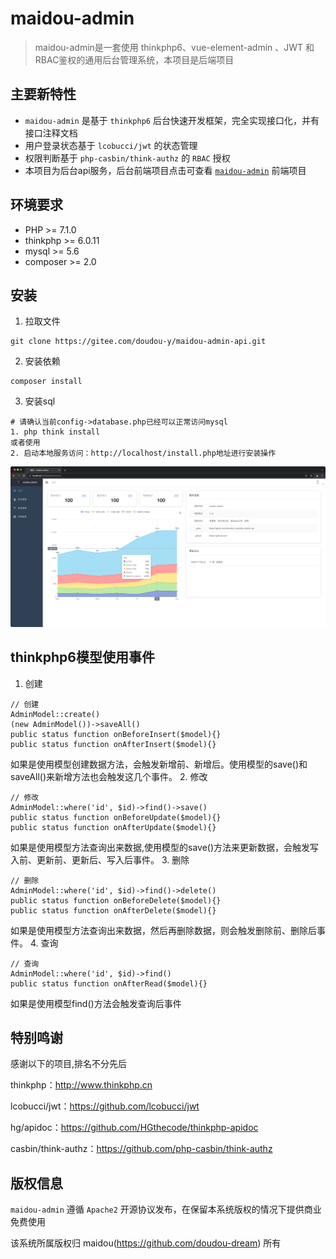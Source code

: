 maidou-admin
===============
> maidou-admin是一套使用 thinkphp6、vue-element-admin  、JWT 和 RBAC鉴权的通用后台管理系统，本项目是后端项目

## 主要新特性

* `maidou-admin` 是基于 `thinkphp6` 后台快速开发框架，完全实现接口化，并有接口注释文档
* 用户登录状态基于 `lcobucci/jwt` 的状态管理
* 权限判断基于 `php-casbin/think-authz` 的 `RBAC` 授权
* 本项目为后台api服务，后台前端项目点击可查看 [`maidou-admin`](https://gitee.com/doudou-y/maidou-admin-ui) 前端项目

## 环境要求

* PHP >= 7.1.0
* thinkphp >= 6.0.11
* mysql >= 5.6
* composer >= 2.0

## 安装

1. 拉取文件

~~~
git clone https://gitee.com/doudou-y/maidou-admin-api.git
~~~

2. 安装依赖

~~~
composer install 
~~~

3. 安装sql

~~~
# 请确认当前config->database.php已经可以正常访问mysql
1. php think install
或者使用
2. 启动本地服务访问：http://localhost/install.php地址进行安装操作
~~~

![图片](/doc/1643373317475-1.jpg)

## thinkphp6模型使用事件
1. 创建
~~~
// 创建
AdminModel::create()
(new AdminModel())->saveAll()
public status function onBeforeInsert($model){}
public status function onAfterInsert($model){}
~~~
如果是使用模型创建数据方法，会触发新增前、新增后。使用模型的save()和saveAll()来新增方法也会触发这几个事件。
2. 修改
~~~
// 修改
AdminModel::where('id', $id)->find()->save()
public status function onBeforeUpdate($model){}
public status function onAfterUpdate($model){}
~~~
如果是使用模型方法查询出来数据,使用模型的save()方法来更新数据，会触发写入前、更新前、更新后、写入后事件。
3. 删除
~~~
// 删除
AdminModel::where('id', $id)->find()->delete()
public status function onBeforeDelete($model){}
public status function onAfterDelete($model){}
~~~
如果是使用模型方法查询出来数据，然后再删除数据，则会触发删除前、删除后事件。
4. 查询
~~~
// 查询
AdminModel::where('id', $id)->find()
public status function onAfterRead($model){}
~~~
如果是使用模型find()方法会触发查询后事件

## 特别鸣谢

感谢以下的项目,排名不分先后

thinkphp：http://www.thinkphp.cn

lcobucci/jwt：https://github.com/lcobucci/jwt

hg/apidoc：https://github.com/HGthecode/thinkphp-apidoc

casbin/think-authz：https://github.com/php-casbin/think-authz

## 版权信息

`maidou-admin` 遵循 `Apache2` 开源协议发布，在保留本系统版权的情况下提供商业免费使用

该系统所属版权归 maidou(https://github.com/doudou-dream) 所有
